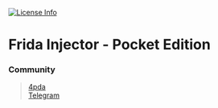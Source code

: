 [![License Info](https://img.shields.io/badge/license-GNU_GPLv3-blue.svg?style=flat-square)](https://github.com/TimScriptov/Frida-Injector-for-Android)
# Frida Injector - Pocket Edition

### Community
> [4pda][1]<br>
> [Telegram][2]<br>

[1]: https://4pda.ru/forum/index.php?showtopic=998591
[2]: https://t.me/frida_injector_pe